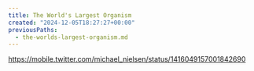 ```yaml
---
title: The World's Largest Organism
created: "2024-12-05T18:27:27+00:00"
previousPaths:
  - the-worlds-largest-organism.md
---
```

https://mobile.twitter.com/michael_nielsen/status/1416049157001842690

 